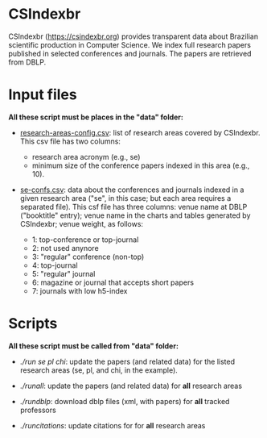 # CSIndexbr

CSIndexbr (https://csindexbr.org) provides transparent data about Brazilian scientific production in Computer Science. We index full research papers published in selected conferences and journals. The papers are retrieved from DBLP.

# Input files

**All these script must be places in the "data" folder:**

* [research-areas-config.csv](https://github.com/aserg-ufmg/CSIndex/blob/master/data/research-areas-config.csv): list of   research areas covered by CSIndexbr. This csv file has two columns: 
  * research area acronym (e.g., se)
  * minimum size of the conference papers indexed in this area (e.g., 10).

* [se-confs.csv](https://github.com/aserg-ufmg/CSIndex/blob/master/data/se-confs.csv): data about the conferences and journals indexed in a given research area ("se", in this case; but each area requires a separated file). This csf file has three columns: venue name at DBLP ("booktitle" entry); venue name in the charts and tables generated by CSIndexbr; venue weight, as follows:

  * 1: top-conference or top-journal
  * 2: not used anynore
  * 3: "regular" conference (non-top)
  * 4: top-journal
  * 5: "regular" journal
  * 6: magazine or journal that accepts short papers
  * 7: journals with low h5-index

# Scripts 

**All these script must be called from "data" folder:**

* *./run se pl chi*: update the papers (and related data) for the listed research areas (se, pl, and chi, in the example). 

* *./runall*: update the papers (and related data) for **all** research areas

* *./rundblp*: download dblp files (xml, with papers) for **all** tracked professors

* *./runcitations*: update citations for for **all** research areas
